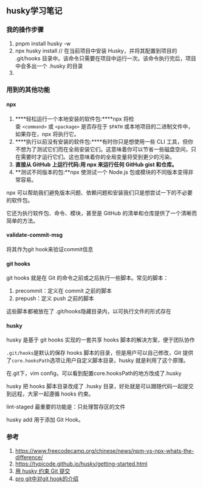 ## husky学习笔记

### 我的操作步骤
1. pnpm install husky -w
2. npx husky install // 在当前项目中安装 Husky，并将其配置到项目的 .git/hooks 目录中。该命令只需要在项目中运行一次。该命令执行完后，项目中会多出一个 .husky 的目录
3. 



### 用到的其他功能
#### npx
1. ****轻松运行一个本地安装的软件包:****npx 将检查 `<command>` 或 `<package>` 是否存在于 `$PATH` 或本地项目的二进制文件中，如果存在，npx 将执行它。
2. ****执行以前没有安装的软件包:****有时你只是想使用一些 CLI 工具，但你不想为了测试它们而在全局安装它们。这意味着你可以节省一些磁盘空间，只在需要时才运行它们。这也意味着你的全局变量将受到更少的污染。
3. ****直接从 GitHub 上运行代码:用 npx 来运行任何 GitHub gist 和仓库。****
4. **测试不同版本的包:**npx 使测试一个 Node.js 包或模块的不同版本变得非常容易。

npx 可以帮助我们避免版本问题、依赖问题和安装我们只是想尝试一下的不必要的软件包。

它还为执行软件包、命令、模块，甚至是 GitHub 的清单和仓库提供了一个清晰而简单的方法。

#### validate-commit-msg

将其作为git hook来验证commit信息

#### git hooks

git hooks 就是在 Git 的命令之前或之后执行一些脚本。常见的脚本：
1. precommit：定义在 commit 之前的脚本 
2. prepush：定义 push 之前的脚本

这些脚本都被放在了 .git/hooks隐藏目录内，以可执行文件的形式存在

#### husky

husky 是基于 git hooks 实现的一套共享 hooks 脚本的解决方案，便于团队协作

`.git/hooks`是默认的保存 hooks 脚本的目录，但是用户可以自己修改，Git 提供了`core.hooksPath`选项让用户自定义脚本目录，husky 就是利用了这个原理。

在.git下，vim config，可以看到配置core.hooksPath的地方改成了.husky

husky 把 hooks 脚本目录改成了 .husky 目录，好处就是可以跟随代码一起提交到远程，大家一起遵循 hooks 约束。

lint-staged 最重要的功能是：只处理暂存区的文件

husky add 用于添加 Git Hook。


### 参考

1. https://www.freecodecamp.org/chinese/news/npm-vs-npx-whats-the-difference/
2. https://typicode.github.io/husky/getting-started.html
3. [用 husky 约束 Git 提交](https://juejin.cn/post/7154010934401302541)
4. [pro git中对git hook的介绍](https://www.progit.cn/#_git_hooks)
